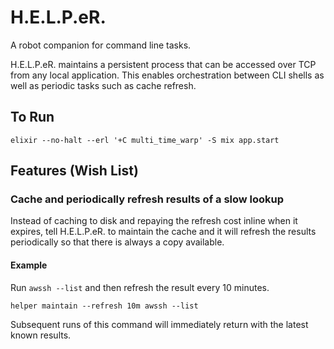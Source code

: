 # H.E.L.P.eR.

A robot companion for command line tasks.

H.E.L.P.eR. maintains a persistent process that can be accessed over TCP from
any local application. This enables orchestration between CLI shells as well
as periodic tasks such as cache refresh.

## To Run

```
elixir --no-halt --erl '+C multi_time_warp' -S mix app.start
```
## Features (Wish List)

### Cache and periodically refresh results of a slow lookup

Instead of caching to disk and repaying the refresh cost inline when it expires,
tell H.E.L.P.eR. to maintain the cache and it will refresh the results
periodically so that there is always a copy available.

#### Example

Run `awssh --list` and then refresh the result every 10 minutes.

```
helper maintain --refresh 10m awssh --list
```

Subsequent runs of this command will immediately return with the latest known results.
